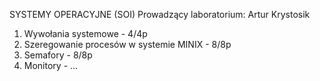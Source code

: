 SYSTEMY OPERACYJNE (SOI)
Prowadzący laboratorium: Artur Krystosik

1. Wywołania systemowe - 4/4p
2. Szeregowanie procesów w systemie MINIX - 8/8p
3. Semafory - 8/8p
4. Monitory - ...
